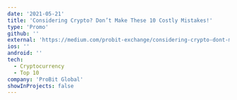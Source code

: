 ```yaml
---
date: '2021-05-21'
title: 'Considering Crypto? Don’t Make These 10 Costly Mistakes!'
type: 'Promo'
github: ''
external: 'https://medium.com/probit-exchange/considering-crypto-dont-make-these-10-costly-mistakes-775f915b2c2b'
ios: ''
android: ''
tech:
  - Cryptocurrency
  - Top 10
company: 'ProBit Global'
showInProjects: false
---
```

